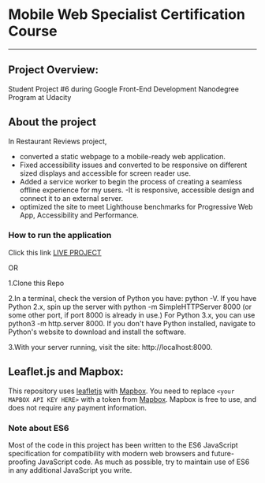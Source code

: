 # Mobile Web Specialist Certification Course
---

## Project Overview: 

Student Project #6 during Google Front-End Development Nanodegree Program at Udacity

## About the project

In Restaurant Reviews project,
- converted a static webpage to a mobile-ready web application. 
- Fixed accessibility issues and converted to be responsive on different sized displays and accessible for screen reader use. 
- Added a service worker to begin the process of creating a seamless offline experience for my users.
-It is responsive, accessible design and connect it to an external server. 
- optimized the site to meet Lighthouse benchmarks for Progressive Web App, Accessibility and Performance.


### How to run the application


   Click this link [LIVE PROJECT](https://subhaduraisamy.github.io/mws-restaurant-stage-1/)
   
   OR
   
   1.Clone this Repo
   
   2.In a terminal, check the version of Python you have: python -V. If you have Python 2.x, spin up the server with python -m SimpleHTTPServer 8000 (or some other port, if port 8000 is already in use.) For Python 3.x, you can use python3 -m http.server 8000. If you don't have Python installed, navigate to Python's website to download and install the software.
   
3.With your server running, visit the site: http://localhost:8000.
   
## Leaflet.js and Mapbox:

This repository uses [leafletjs](https://leafletjs.com/) with [Mapbox](https://www.mapbox.com/). You need to replace `<your MAPBOX API KEY HERE>` with a token from [Mapbox](https://www.mapbox.com/). Mapbox is free to use, and does not require any payment information.

### Note about ES6

Most of the code in this project has been written to the ES6 JavaScript specification for compatibility with modern web browsers and future-proofing JavaScript code. As much as possible, try to maintain use of ES6 in any additional JavaScript you write.
